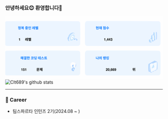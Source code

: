 ### 안녕하세요😊  환영합니다👋 
[![](https://github.com/Clt689/github-programmers-rank/blob/master/lib/result.svg)](https://github.com/libtv/github-programmers-rank)
![Clt689's github stats](https://github-readme-stats.vercel.app/api?username=Clt689&show_icons=true)


---
### 🏫 Career
- 팀스파르타 인턴즈 2기(2024.08 ~ )

<!--   
**Clt689/Clt689** is a ✨ _special_ ✨ repository because its `README.md` (this file) appears on your GitHub profile.

Here are some ideas to get you started:

- 🔭 I’m currently working on ...
- 🌱 I’m currently learning ...
- 👯 I’m looking to collaborate on ...
- 🤔 I’m looking for help with ...
- 💬 Ask me about ...
- 📫 How to reach me: ...
- 😄 Pronouns: ...
- ⚡ Fun fact: ...
-->
